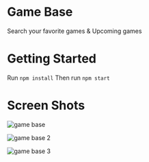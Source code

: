 # Game Base
Search your favorite games & Upcoming games

# Getting Started 
Run ``` npm install ```
Then run ``` npm start ```

# Screen Shots

![game base](https://user-images.githubusercontent.com/85464248/144260115-dc680a85-6a57-4f1b-a4f7-acfdbcaa40fc.png)


![game base 2](https://user-images.githubusercontent.com/85464248/144260137-c55d3321-0596-42a1-b5b5-e4e13ede798e.png)


![game base 3](https://user-images.githubusercontent.com/85464248/144260149-7121f6c8-91ae-4f35-92a4-62be94020c64.png)
